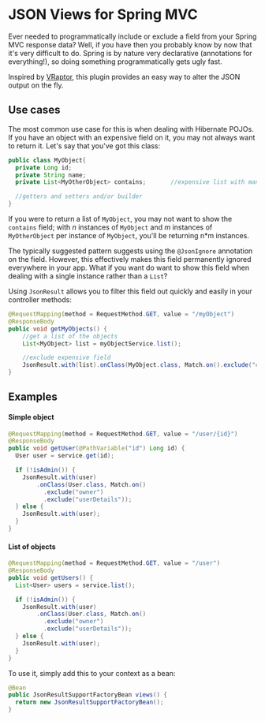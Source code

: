 # JSON Views for Spring MVC

Ever needed to programmatically include or exclude a field from your Spring MVC response data? Well, if you have then you probably know by now that it's very difficult to do. Spring is by nature very declarative (annotations for everything!), so doing something programmatically gets ugly fast.

Inspired by [VRaptor](http://www.vraptor.org/), this plugin provides an easy way to alter the JSON output on the fly.

## Use cases

The most common use case for this is when dealing with Hibernate POJOs. If you have an object with an expensive field on it, you may not always want to return it. Let's say that you've got this class:

```java
public class MyObject{
  private Long id;
  private String name;
  private List<MyOtherObject> contains;       //expensive list with many entries

  //getters and setters and/or builder
}
```

If you were to return a list of `MyObject`, you may not want to show the `contains` field; with *n* instances of `MyObject` and *m* instances of `MyOtherObject` per instance of `MyObject`, you'll be returning n\*m instances.

The typically suggested pattern suggests using the `@JsonIgnore` annotation on the field. However, this effectively makes this field permanently ignored everywhere in your app. What if you want do want to show this field when dealing with a single instance rather than a `List`?

Using `JsonResult` allows you to filter this field out quickly and easily in your controller methods:

```java
@RequestMapping(method = RequestMethod.GET, value = "/myObject")
@ResponseBody
public void getMyObjects() {
    //get a list of the objects
    List<MyObject> list = myObjectService.list();

    //exclude expensive field 
    JsonResult.with(list).onClass(MyObject.class, Match.on().exclude("contains"));
}
```

## Examples

#### Simple object
```java
@RequestMapping(method = RequestMethod.GET, value = "/user/{id}")
@ResponseBody
public void getUser(@PathVariable("id") Long id) {
  User user = service.get(id);

  if (!isAdmin()) {
    JsonResult.with(user)
        .onClass(User.class, Match.on()
          .exclude("owner")
          .exclude("userDetails"));
  } else {
    JsonResult.with(user);
  }
}
```

#### List of objects
```java
@RequestMapping(method = RequestMethod.GET, value = "/user")
@ResponseBody
public void getUsers() {
  List<User> users = service.list();

  if (!isAdmin()) {
    JsonResult.with(user)
        .onClass(User.class, Match.on()
          .exclude("owner")
          .exclude("userDetails"));
  } else {
    JsonResult.with(user);
  }
}
```

To use it, simply add this to your context as a bean:

```java
@Bean
public JsonResultSupportFactoryBean views() {
  return new JsonResultSupportFactoryBean();
}
```


